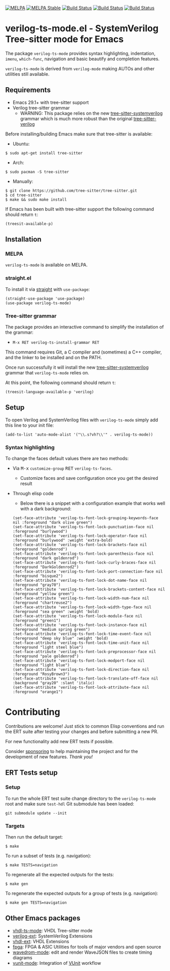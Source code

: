 [![MELPA](https://melpa.org/packages/verilog-ts-mode-badge.svg)](https://melpa.org/#/verilog-ts-mode)
[![MELPA Stable](https://stable.melpa.org/packages/verilog-ts-mode-badge.svg)](https://stable.melpa.org/#/verilog-ts-mode)
[![Build Status](https://github.com/gmlarumbe/verilog-ts-mode/actions/workflows/build_straight.yml/badge.svg)](https://github.com/gmlarumbe/verilog-ts-mode/actions/workflows/build_straight.yml)
[![Build Status](https://github.com/gmlarumbe/verilog-ts-mode/actions/workflows/build_package_melpa_basic.yml/badge.svg)](https://github.com/gmlarumbe/verilog-ts-mode/actions/workflows/build_package_melpa_basic.yml)
[![Build Status](https://github.com/gmlarumbe/verilog-ts-mode/actions/workflows/build_package_melpa_stable.yml/badge.svg)](https://github.com/gmlarumbe/verilog-ts-mode/actions/workflows/build_package_melpa_stable.yml)


# verilog-ts-mode.el - SystemVerilog Tree-sitter mode for Emacs #

The package `verilog-ts-mode` provides syntax highlighting,
indentation, `imenu`, `which-func`, navigation and basic beautify and completion features.

`verilog-ts-mode` is derived from `verilog-mode` making AUTOs and other utilities still available.


## Requirements ##

- Emacs 29.1+ with tree-sitter support
- Verilog tree-sitter grammar
  - WARNING: This package relies on the new [tree-sitter-systemverilog](https://github.com/gmlarumbe/tree-sitter-systemverilog) grammar which is much more robust than the original [tree-sitter-verilog](https://github.com/tree-sitter/tree-sitter-verilog)

Before installing/building Emacs make sure that tree-sitter is available:

* Ubuntu:
``` shell
$ sudo apt-get install tree-sitter
```
* Arch:
``` shell
$ sudo pacman -S tree-sitter
```
* Manually:
```shell
$ git clone https://github.com/tree-sitter/tree-sitter.git
$ cd tree-sitter
$ make && sudo make install
```

If Emacs has been built with tree-sitter support the following command should return `t`:
```elisp
(treesit-available-p)
```

## Installation ##

### MELPA ###

`verilog-ts-mode` is available on MELPA.

### straight.el ###

To install it via [straight](https://github.com/radian-software/straight.el) with `use-package`:

```emacs-lisp
(straight-use-package 'use-package)
(use-package verilog-ts-mode)
```

### Tree-sitter grammar ###

The package provides an interactive command to simplify the installation of the grammar:

- `M-x RET verilog-ts-install-grammar RET`

This command requires Git, a C compiler and (sometimes) a C++ compiler,
and the linker to be installed and on the PATH.

Once run successfully it will install the new
[tree-sitter-systemverilog](https://github.com/gmlarumbe/tree-sitter-systemverilog)
grammar that `verilog-ts-mode` relies on.

At this point, the following command should return `t`:

``` elisp
(treesit-language-available-p 'verilog)
```


## Setup ##

To open Verilog and SystemVerilog files with `verilog-ts-mode` simply
add this line to your init file:

``` elisp
(add-to-list 'auto-mode-alist '("\\.s?vh?\\'" . verilog-ts-mode))
```

### Syntax highlighting ###

To change the faces default values there are two methods:

* Via <kbd>M-x</kbd> `customize-group` <kbd>RET</kbd> `verilog-ts-faces`.
   - Customize faces and save configuration once you get the desired result

* Through elisp code
   - Below there is a snippet with a configuration example that works well with a dark background:
    ``` elisp
  (set-face-attribute 'verilog-ts-font-lock-grouping-keywords-face nil :foreground "dark olive green")
  (set-face-attribute 'verilog-ts-font-lock-punctuation-face nil       :foreground "burlywood")
  (set-face-attribute 'verilog-ts-font-lock-operator-face nil          :foreground "burlywood" :weight 'extra-bold)
  (set-face-attribute 'verilog-ts-font-lock-brackets-face nil          :foreground "goldenrod")
  (set-face-attribute 'verilog-ts-font-lock-parenthesis-face nil       :foreground "dark goldenrod")
  (set-face-attribute 'verilog-ts-font-lock-curly-braces-face nil      :foreground "DarkGoldenrod2")
  (set-face-attribute 'verilog-ts-font-lock-port-connection-face nil   :foreground "bisque2")
  (set-face-attribute 'verilog-ts-font-lock-dot-name-face nil          :foreground "gray70")
  (set-face-attribute 'verilog-ts-font-lock-brackets-content-face nil  :foreground "yellow green")
  (set-face-attribute 'verilog-ts-font-lock-width-num-face nil         :foreground "chartreuse2")
  (set-face-attribute 'verilog-ts-font-lock-width-type-face nil        :foreground "sea green" :weight 'bold)
  (set-face-attribute 'verilog-ts-font-lock-module-face nil            :foreground "green1")
  (set-face-attribute 'verilog-ts-font-lock-instance-face nil          :foreground "medium spring green")
  (set-face-attribute 'verilog-ts-font-lock-time-event-face nil        :foreground "deep sky blue" :weight 'bold)
  (set-face-attribute 'verilog-ts-font-lock-time-unit-face nil         :foreground "light steel blue")
  (set-face-attribute 'verilog-ts-font-lock-preprocessor-face nil      :foreground "pale goldenrod")
  (set-face-attribute 'verilog-ts-font-lock-modport-face nil           :foreground "light blue")
  (set-face-attribute 'verilog-ts-font-lock-direction-face nil         :foreground "RosyBrown3")
  (set-face-attribute 'verilog-ts-font-lock-translate-off-face nil     :background "gray20" :slant 'italic)
  (set-face-attribute 'verilog-ts-font-lock-attribute-face nil         :foreground "orange1")
    ```

# Contributing #

Contributions are welcome! Just stick to common Elisp conventions and
run the ERT suite after testing your changes and before submitting a
new PR.

For new functionality add new ERT tests if possible.

Consider [sponsoring](https://github.com/sponsors/gmlarumbe) to help
maintaining the project and for the development of new features. *Thank you!*

## ERT Tests setup ###

### Setup ###

To run the whole ERT test suite change directory to the `verilog-ts-mode`
root and make sure `test-hdl` Git submodule has been loaded:

```shell
git submodule update --init
```

### Targets ###

Then run the default target:

```shell
$ make
```

To run a subset of tests (e.g. navigation):

```shell
$ make TESTS=navigation
```

To regenerate all the expected outputs for the tests:

```shell
$ make gen
```

To regenerate the expected outputs for a group of tests (e.g. navigation):

```shell
$ make gen TESTS=navigation
```

## Other Emacs packages
* [vhdl-ts-mode](https://github.com/gmlarumbe/vhdl-ts-mode): VHDL Tree-sitter mode
* [verilog-ext](https://github.com/gmlarumbe/verilog-ext): SystemVerilog Extensions
* [vhdl-ext](https://github.com/gmlarumbe/vhdl-ext): VHDL Extensions
* [fpga](https://github.com/gmlarumbe/fpga): FPGA & ASIC Utilities for tools of major vendors and open source
* [wavedrom-mode](https://github.com/gmlarumbe/wavedrom-mode): edit and render WaveJSON files to create timing diagrams
* [vunit-mode](https://github.com/embed-me/vunit-mode.git): Integration of [VUnit](https://github.com/VUnit/vunit) workflow
